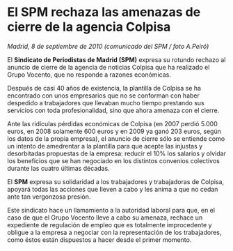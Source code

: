# El SPM rechaza las amenazas de cierre de la agencia Colpisa

*Madrid, 8 de septiembre de 2010 (comunicado del SPM / foto A.Peiró)*

El **Sindicato de Periodistas de Madrid (SPM)** expresa su rotundo rechazo al anuncio de cierre de la agencia de noticias Colpisa que ha realizado el Grupo Vocento, que no responde a razones económicas.

Después de casi 40 años de existencia, la plantilla de Colpisa se ha encontrado con unos empresarios que no se conforman con haber despedido a trabajadores que llevaban mucho tiempo prestando sus servicios con toda profesionalidad, sino que ahora amenaza con el cierre.

Ante las ridículas pérdidas económicas de Colpisa (en 2007 perdió 5.000 euros, en 2008 solamente 600 euros y en 2009 ya ganó 203 euros, según los datos de la propia empresa), el anuncio de cierre sólo se entiende como un intento de amedrentar a la plantilla para que acepte las injustas y desorbitadas propuestas de la empresa: reducir el 10% los salarios y olvidar los beneficios que se han negociado en los distintos convenios colectivos durante las cuatro últimas décadas.

El **SPM** expresa su solidaridad a los trabajadores y trabajadoras de Colpisa, apoyará todas las acciones que lleven a cabo y les anima a que no cedan ante tan vergonzosa presión.

Este sindicato hace un llamamiento a la autoridad laboral para que, en el caso de que el Grupo Vocento lleve a cabo su amenaza, rechace un expediente de regulación de empleo que es totalmente improcedente y obligue a la empresa a negociar con la representación de los trabajadores, como éstos están dispuestos a hacer desde el primer momento.
